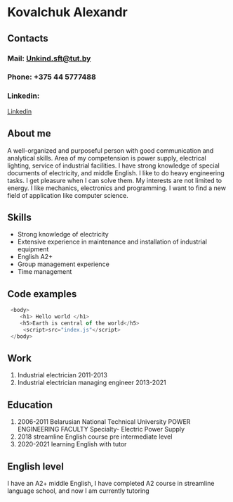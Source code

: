 # Kovalchuk Alexandr
## Contacts
### Mail: Unkind.sft@tut.by
### Phone: +375 44 5777488
### Linkedin: 
[Linkedin](https://www.linkedin.com/in/kovalchukam)
## About me
A well-organized and purposeful person with good communication and analytical skills. Area of my competension is power supply, electrical lighting, service of industrial facilities. I have strong knowledge of special documents of electricity, and middle English.
I like to do heavy engineering tasks. I get pleasure when I can solve them. My interests are not limited to energy. I like mechanics, electronics and programming. I want to find a new field of application like computer science.
## Skills
* Strong knowledge of electricity 
* Extensive experience in maintenance and installation of industrial equipment
* English A2+
* Group management experience
* Time management
## Сode examples 

```javascript
 <body>
    <h1> Hello world </h1>
    <h5>Earth is central of the world</h5>
     <script>src="index.js"</script>
 </body>
```
## Work
1.	Industrial electrician 2011-2013
1.	Industrial electrician managing engineer 2013-2021

## Education
1.	2006-2011 Belarusian National Technical University 
POWER ENGINEERING FACULTY
Specialty- Electric Power Supply
1.	2018 streamline English course pre intermediate level 
1.	2020-2021 learning English with tutor

## English level
I have an A2+ middle English, I have completed  A2 course in streamline language 
school, and now I am currently tutoring

